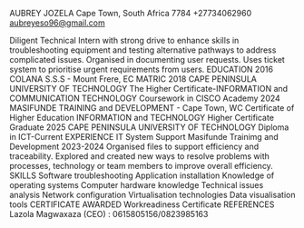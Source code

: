 AUBREY JOZELA
Cape Town, South Africa 7784 +27734062960
aubreyeso96@gmail.com

Diligent Technical Intern with strong drive to enhance skills in troubleshooting equipment and testing alternative
pathways to address complicated issues. Organised in documenting user requests. Uses ticket system to prioritise
urgent requirements from users.
EDUCATION
2016 COLANA S.S.S - Mount Frere, EC
MATRIC
2018 CAPE PENINSULA UNIVERSITY OF TECHNOLOGY
The Higher Certificate-INFORMATION and COMMUNICATION TECHNOLOGY
Coursework in CISCO Academy
2024 MASIFUNDE TRAINING and DEVELOPMENT - Cape Town, WC
Certificate of Higher Education INFORMATION and TECHNOLOGY
Higher Certificate Graduate
2025 CAPE PENINSULA UNIVERSITY OF TECHNOLOGY
Diploma in ICT-Current
EXPERIENCE
IT System Support
Masifunde Trainimg and Development
2023-2024
Organised files to support efficiency and traceability.
Explored and created new ways to resolve problems with processes, technology or team members to improve
overall efficiency.
SKILLS
Software troubleshooting
Application installation
Knowledge of operating systems
Computer hardware knowledge
Technical issues analysis
Network configuration
Virtualisation technologies
Data visualisation tools
CERTIFICATE AWARDED 
Workreadiness Certificate
REFERENCES
Lazola Magwaxaza (CEO) : 0615805156/0823985163
